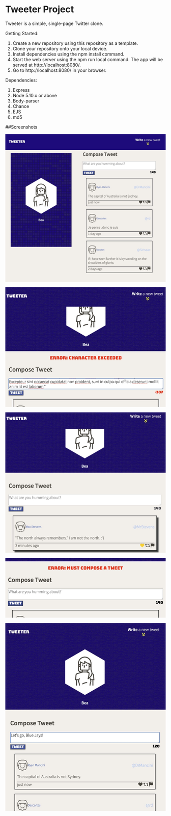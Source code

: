 # Tweeter Project

Tweeter is a simple, single-page Twitter clone.

Getting Started:

1. Create a new repository using this repository as a template.
2. Clone your repository onto your local device.
3. Install dependencies using the npm install command.
4. Start the web server using the npm run local command. The app will be served at http://localhost:8080/.
5. Go to http://localhost:8080/ in your browser.

Dependencies:
1. Express
2. Node 5.10.x or above
3. Body-parser
4. Chance
5. EJS
6. md5

##Screenshots

  ![Screenshot of app form web browser](https://github.com/segvndo/tweeter/blob/master/docs/browserView.png)
  
  ![Screenshot of error shown from tweet exceeding characters](https://github.com/segvndo/tweeter/blob/master/docs/exceedingChar.png)
  
  ![Screenshot of hovering on an icon](https://github.com/segvndo/tweeter/blob/master/docs/iconHover.png)
  
  ![Screenshot of error shown from submitting empty tweet](https://github.com/segvndo/tweeter/blob/master/docs/noTweetError.png)
  
  ![Screenshot of a simple tweet in mobile view](https://github.com/segvndo/tweeter/blob/master/docs/simpleTweet.png)
